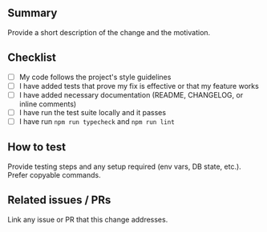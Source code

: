 ## Summary

Provide a short description of the change and the motivation.

## Checklist
- [ ] My code follows the project's style guidelines
- [ ] I have added tests that prove my fix is effective or that my feature works
- [ ] I have added necessary documentation (README, CHANGELOG, or inline comments)
- [ ] I have run the test suite locally and it passes
- [ ] I have run `npm run typecheck` and `npm run lint`

## How to test
Provide testing steps and any setup required (env vars, DB state, etc.). Prefer copyable commands.

## Related issues / PRs
Link any issue or PR that this change addresses.

